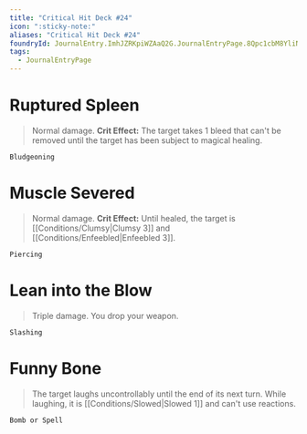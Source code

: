 ```yaml
---
title: "Critical Hit Deck #24"
icon: ":sticky-note:"
aliases: "Critical Hit Deck #24"
foundryId: JournalEntry.ImhJZRKpiWZAaQ2G.JournalEntryPage.8Qpc1cbM8YliNeWt
tags:
  - JournalEntryPage
---
```

# Ruptured Spleen

> Normal damage. **Crit Effect:** The target takes 1 bleed that can't be removed until the target has been subject to magical healing.

`Bludgeoning`

# Muscle Severed

> Normal damage. **Crit Effect:** Until healed, the target is [[Conditions/Clumsy|Clumsy 3]] and [[Conditions/Enfeebled|Enfeebled 3]].

`Piercing`

# Lean into the Blow

> Triple damage. You drop your weapon.

`Slashing`

# Funny Bone

> The target laughs uncontrollably until the end of its next turn. While laughing, it is [[Conditions/Slowed|Slowed 1]] and can't use reactions.

`Bomb or Spell`